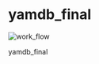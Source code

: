 # yamdb_final

![work_flow](https://github.com/Ogyrecheg/yamdb_final/actions/workflows/yamdb_workflow.yml/badge.svg)

yamdb_final
